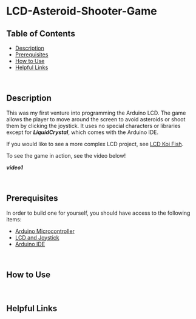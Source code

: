 # LCD-Asteroid-Shooter-Game

## Table of Contents
- [Description](#Description)
- [Prerequisites](#Prerequisites)
- [How to Use](#How-to-Use)
- [Helpful Links](#Helpful-Links)

<br/>

## Description
This was my first venture into programming the Arduino LCD. The game allows the player to move around the screen to avoid asteroids or shoot them by clicking the joystick. It uses no special characters or libraries except for ***LiquidCrystal***, which comes with the Arduino IDE.

If you would like to see a more complex LCD project, see [LCD Koi Fish][10].

To see the game in action, see the video below!

***video1***

<br/>

## Prerequisites
In order to build one for yourself, you should have access to the following items:
- [Arduino Microcontroller][1]
- [LCD and Joystick][2]
- [Arduino IDE][3]

<br/>

## How to Use

<br/>

## Helpful Links


[1]: https://store.arduino.cc/usa/mega-2560-r3
[2]: https://www.amazon.com/ELEGOO-Upgraded-Tutorial-Compatible-MEGA2560/dp/B01MG49ZQ5/ref=pd_sbs_147_img_1/137-9343435-9781537?_encoding=UTF8&pd_rd_i=B01MG49ZQ5&pd_rd_r=015e7469-253e-44bf-992d-c821a0dbdd71&pd_rd_w=QBO6t&pd_rd_wg=AVDBZ&pf_rd_p=5cfcfe89-300f-47d2-b1ad-a4e27203a02a&pf_rd_r=69BPHVW21DAD759CPNC9&psc=1&refRID=69BPHVW21DAD759CPNC9
[3]: https://www.arduino.cc/en/main/software
[4]: https://howtomechatronics.com/tutorials/arduino/lcd-tutorial/

[10]: https://github.com/Vladnet47/LCD-Koi-Fish